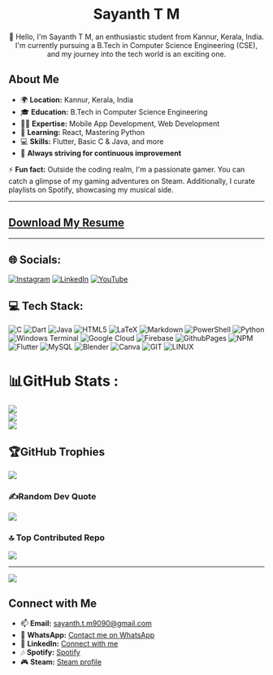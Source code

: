 <div align="center">
  <h1>Sayanth T M</h1>
  <p>👋 Hello, I'm Sayanth T M, an enthusiastic student from Kannur, Kerala, India. I'm currently pursuing a B.Tech in Computer Science Engineering (CSE), and my journey into the tech world is an exciting one.</p>
</div>

## About Me

- 🌍 **Location:** Kannur, Kerala, India
- 🎓 **Education:** B.Tech in Computer Science Engineering
- 👨‍💻 **Expertise:** Mobile App Development, Web Development
- 🌱 **Learning:** React, Mastering Python
- 💻 **Skills:** Flutter, Basic C & Java, and more
- 🚀 **Always striving for continuous improvement**

⚡ **Fun fact:** Outside the coding realm, I'm a passionate gamer. You can catch a glimpse of my gaming adventures on Steam. Additionally, I curate playlists on Spotify, showcasing my musical side.

---

## [Download My Resume](https://github.com/sayanth-t-m/resume-updated-google-placed/blob/main/myresumeupdate.pdf)

---

## 🌐 Socials:

[![Instagram](https://img.shields.io/badge/Instagram-%23E4405F.svg?logo=Instagram&logoColor=white)](https://instagram.com/sayanth_t_m_) 
[![LinkedIn](https://img.shields.io/badge/LinkedIn-%230077B5.svg?logo=linkedin&logoColor=white)](https://linkedin.com/in/sayanth-t-m) 
[![YouTube](https://img.shields.io/badge/YouTube-%23FF0000.svg?logo=YouTube&logoColor=white)](https://youtube.com/@Sayanthtm5290) 

## 💻 Tech Stack:

![C](https://img.shields.io/badge/c-%2300599C.svg?style=plastic&logo=c&logoColor=white) 
![Dart](https://img.shields.io/badge/dart-%230175C2.svg?style=plastic&logo=dart&logoColor=white) 
![Java](https://img.shields.io/badge/java-%23ED8B00.svg?style=plastic&logo=openjdk&logoColor=white) 
![HTML5](https://img.shields.io/badge/html5-%23E34F26.svg?style=plastic&logo=html5&logoColor=white) 
![LaTeX](https://img.shields.io/badge/latex-%23008080.svg?style=plastic&logo=latex&logoColor=white) 
![Markdown](https://img.shields.io/badge/markdown-%23000000.svg?style=plastic&logo=markdown&logoColor=white) 
![PowerShell](https://img.shields.io/badge/PowerShell-%235391FE.svg?style=plastic&logo=powershell&logoColor=white) 
![Python](https://img.shields.io/badge/python-3670A0?style=plastic&logo=python&logoColor=ffdd54) 
![Windows Terminal](https://img.shields.io/badge/Windows%20Terminal-%234D4D4D.svg?style=plastic&logo=windows-terminal&logoColor=white) 
![Google Cloud](https://img.shields.io/badge/GoogleCloud-%234285F4.svg?style=plastic&logo=google-cloud&logoColor=white) 
![Firebase](https://img.shields.io/badge/firebase-%23039BE5.svg?style=plastic&logo=firebase) 
![GithubPages](https://img.shields.io/badge/github%20pages-121013?style=plastic&logo=github&logoColor=white) 
![NPM](https://img.shields.io/badge/NPM-%23CB3837.svg?style=plastic&logo=npm&logoColor=white) 
![Flutter](https://img.shields.io/badge/Flutter-%2302569B.svg?style=plastic&logo=Flutter&logoColor=white) 
![MySQL](https://img.shields.io/badge/mysql-%2300000f.svg?style=plastic&logo=mysql&logoColor=white) 
![Blender](https://img.shields.io/badge/blender-%23F5792A.svg?style=plastic&logo=blender&logoColor=white) 
![Canva](https://img.shields.io/badge/Canva-%2300C4CC.svg?style=plastic&logo=Canva&logoColor=white) 
![GIT](https://img.shields.io/badge/Git-fc6d26?style=plastic&logo=git&logoColor=white) 
![LINUX](https://img.shields.io/badge/Linux-FCC624?style=plastic&logo=linux&logoColor=black)

# 📊GitHub Stats :

![](https://github-readme-stats.vercel.app/api?username=sayanth-t-m&theme=tokyonight&hide_border=false&include_all_commits=true&count_private=true)<br/>
![](https://github-readme-streak-stats.herokuapp.com/?user=sayanth-t-m&theme=tokyonight&hide_border=false)<br/>
![](https://github-readme-stats.vercel.app/api/top-langs/?username=sayanth-t-m&theme=tokyonight&hide_border=false&include_all_commits=true&count_private=true&layout=compact)

## 🏆GitHub Trophies

![](https://github-trophies.vercel.app/?username=sayanth-t-m&theme=tokyonight&no-frame=false&no-bg=false&margin-w=4)

### ✍️Random Dev Quote

![](https://quotes-github-readme.vercel.app/api?type=vetical&theme=dark)

### 🔝 Top Contributed Repo

![](https://github-contributor-stats.vercel.app/api?username=sayanth-t-m&limit=5&theme=tokyonight&combine_all_yearly_contributions=true)

---

[![](https://visitcount.itsvg.in/api?id=sayanth-t-m&icon=4&color=8)](https://visitcount.itsvg.in)



## Connect with Me

- 📫 **Email:** [sayanth.t.m9090@gmail.com](mailto:sayanth.t.m9090@gmail.com)
- 📱 **WhatsApp:** [Contact me on WhatsApp](https://wa.me/917012902263)
- 🔗 **LinkedIn:** [Connect with me](https://www.linkedin.com/in/sayanth-t-m-889759218/)
- 🎶 **Spotify:** [Spotify](https://open.spotify.com/user/200iwi2ev4ilm139cwlqja6ns)
- 🎮 **Steam:** [Steam profile](https://steamcommunity.com/profiles/76561199091464283/)

